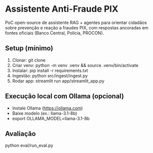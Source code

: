 # Assistente Anti-Fraude PIX 

PoC open-source de assistente RAG + agentes para orientar cidadãos sobre prevenção e reação a fraudes PIX, com respostas ancoradas em fontes oficiais (Banco Central, Polícia, PROCON).


## Setup (mínimo)
1. Clonar:
   git clone <repo-url>
2. Criar venv:
   python -m venv .venv && source .venv/bin/activate
3. Instalar:
   pip install -r requirements.txt
4. Ingestão:
   python src/ingest/ingest.py
5. Rodar app:
   streamlit run app/streamlit_app.py

## Execução local com Ollama (opcional)
- Instale Ollama (https://ollama.com)
- Baixe modelo (ex.: llama-3.1-8b)
- export OLLAMA_MODEL=llama-3.1-8b

## Avaliação
python eval/run_eval.py
